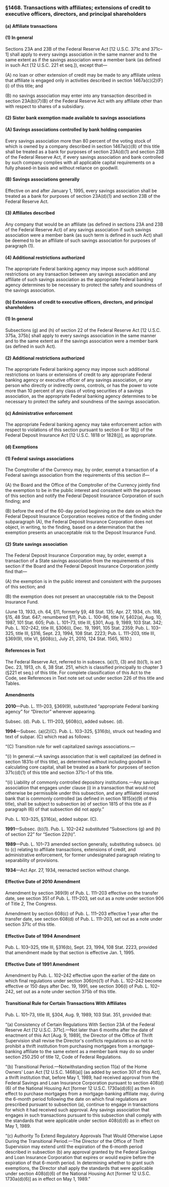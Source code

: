 ### §1468. Transactions with affiliates; extensions of credit to executive officers, directors, and principal shareholders ###

#### (a) Affiliate transactions ####

#### (1) In general ####

Sections 23A and 23B of the Federal Reserve Act [12 U.S.C. 371c and 371c–1] shall apply to every savings association in the same manner and to the same extent as if the savings association were a member bank (as defined in such Act [12 U.S.C. 221 et seq.]), except that—

(A) no loan or other extension of credit may be made to any affiliate unless that affiliate is engaged only in activities described in section 1467a(c)(2)(F)(i) of this title; and

(B) no savings association may enter into any transaction described in section 23A(b)(7)(B) of the Federal Reserve Act with any affiliate other than with respect to shares of a subsidiary.

#### (2) Sister bank exemption made available to savings associations ####

#### (A) Savings associations controlled by bank holding companies ####

Every savings association more than 80 percent of the voting stock of which is owned by a company described in section 1467a(c)(8) of this title shall be treated as a bank for purposes of section 23A(d)(1) and section 23B of the Federal Reserve Act, if every savings association and bank controlled by such company complies with all applicable capital requirements on a fully phased-in basis and without reliance on goodwill.

#### (B) Savings associations generally ####

Effective on and after January 1, 1995, every savings association shall be treated as a bank for purposes of section 23A(d)(1) and section 23B of the Federal Reserve Act.

#### (3) Affiliates described ####

Any company that would be an affiliate (as defined in sections 23A and 23B of the Federal Reserve Act) of any savings association if such savings association were a member bank (as such term is defined in such Act) shall be deemed to be an affiliate of such savings association for purposes of paragraph (1).

#### (4) Additional restrictions authorized ####

The appropriate Federal banking agency may impose such additional restrictions on any transaction between any savings association and any affiliate of such savings association as the appropriate Federal banking agency determines to be necessary to protect the safety and soundness of the savings association.

#### (b) Extensions of credit to executive officers, directors, and principal shareholders ####

#### (1) In general ####

Subsections (g) and (h) of section 22 of the Federal Reserve Act [12 U.S.C. 375a, 375b] shall apply to every savings association in the same manner and to the same extent as if the savings association were a member bank (as defined in such Act).

#### (2) Additional restrictions authorized ####

The appropriate Federal banking agency may impose such additional restrictions on loans or extensions of credit to any appropriate Federal banking agency or executive officer of any savings association, or any person who directly or indirectly owns, controls, or has the power to vote more than 10 percent of any class of voting securities of a savings association, as the appropriate Federal banking agency determines to be necessary to protect the safety and soundness of the savings association.

#### (c) Administrative enforcement ####

The appropriate Federal banking agency may take enforcement action with respect to violations of this section pursuant to section 8 or 18(j) of the Federal Deposit Insurance Act [12 U.S.C. 1818 or 1828(j)], as appropriate.

#### (d) Exemptions ####

#### (1) Federal savings associations ####

The Comptroller of the Currency may, by order, exempt a transaction of a Federal savings association from the requirements of this section if—

(A) the Board and the Office of the Comptroller of the Currency jointly find the exemption to be in the public interest and consistent with the purposes of this section and notify the Federal Deposit Insurance Corporation of such finding; and

(B) before the end of the 60-day period beginning on the date on which the Federal Deposit Insurance Corporation receives notice of the finding under subparagraph (A), the Federal Deposit Insurance Corporation does not object, in writing, to the finding, based on a determination that the exemption presents an unacceptable risk to the Deposit Insurance Fund.

#### (2) State savings association ####

The Federal Deposit Insurance Corporation may, by order, exempt a transaction of a State savings association from the requirements of this section if the Board and the Federal Deposit Insurance Corporation jointly find that—

(A) the exemption is in the public interest and consistent with the purposes of this section; and

(B) the exemption does not present an unacceptable risk to the Deposit Insurance Fund.

(June 13, 1933, ch. 64, §11, formerly §9, 48 Stat. 135; Apr. 27, 1934, ch. 168, §15, 48 Stat. 647; renumbered §11, Pub. L. 100–86, title IV, §402(a), Aug. 10, 1987, 101 Stat. 605; Pub. L. 101–73, title III, §301, Aug. 9, 1989, 103 Stat. 342; Pub. L. 102–242, title III, §306(i), Dec. 19, 1991, 105 Stat. 2359; Pub. L. 103–325, title III, §316, Sept. 23, 1994, 108 Stat. 2223; Pub. L. 111–203, title III, §369(9), title VI, §608(c), July 21, 2010, 124 Stat. 1565, 1610.)

#### References in Text ####

The Federal Reserve Act, referred to in subsecs. (a)(1), (3) and (b)(1), is act Dec. 23, 1913, ch. 6, 38 Stat. 251, which is classified principally to chapter 3 (§221 et seq.) of this title. For complete classification of this Act to the Code, see References in Text note set out under section 226 of this title and Tables.

#### Amendments ####

**2010**—Pub. L. 111–203, §369(9), substituted “appropriate Federal banking agency” for “Director” wherever appearing.

Subsec. (d). Pub. L. 111–203, §608(c), added subsec. (d).

**1994**—Subsec. (a)(2)(C). Pub. L. 103–325, §316(b), struck out heading and text of subpar. (C) which read as follows:

“(C) Transition rule for well capitalized savings associations.—

“(i) In general.—A savings association that is well capitalized (as defined in section 1831o of this title), as determined without including goodwill in calculating core capital, shall be treated as a bank for purposes of section 371c(d)(1) of this title and section 371c–1 of this title.

“(ii) Liability of commonly controlled depository institutions.—Any savings association that engages under clause (i) in a transaction that would not otherwise be permissible under this subsection, and any affiliated insured bank that is commonly controlled (as defined in section 1815(e)(9) of this title), shall be subject to subsection (e) of section 1815 of this title as if paragraph (6) of that subsection did not apply.”

Pub. L. 103–325, §316(a), added subpar. (C).

**1991**—Subsec. (b)(1). Pub. L. 102–242 substituted “Subsections (g) and (h) of section 22” for “Section 22(h)”.

**1989**—Pub. L. 101–73 amended section generally, substituting subsecs. (a) to (c) relating to affiliate transactions, extensions of credit, and administrative enforcement, for former undesignated paragraph relating to separability of provisions.

**1934**—Act Apr. 27, 1934, reenacted section without change.

#### Effective Date of 2010 Amendment ####

Amendment by section 369(9) of Pub. L. 111–203 effective on the transfer date, see section 351 of Pub. L. 111–203, set out as a note under section 906 of Title 2, The Congress.

Amendment by section 608(c) of Pub. L. 111–203 effective 1 year after the transfer date, see section 608(d) of Pub. L. 111–203, set out as a note under section 371c of this title.

#### Effective Date of 1994 Amendment ####

Pub. L. 103–325, title III, §316(b), Sept. 23, 1994, 108 Stat. 2223, provided that amendment made by that section is effective Jan. 1, 1995.

#### Effective Date of 1991 Amendment ####

Amendment by Pub. L. 102–242 effective upon the earlier of the date on which final regulations under section 306(m)(1) of Pub. L. 102–242 become effective or 150 days after Dec. 19, 1991, see section 306(l) of Pub. L. 102–242, set out as a note under section 375b of this title.

#### Transitional Rule for Certain Transactions With Affiliates ####

Pub. L. 101–73, title III, §304, Aug. 9, 1989, 103 Stat. 351, provided that:

“(a) Consistency of Certain Regulations With Section 23A of the Federal Reserve Act [12 U.S.C. 371c].—Not later than 6 months after the date of enactment of this Act [Aug. 9, 1989], the Director of the Office of Thrift Supervision shall revise the Director's conflicts regulations so as not to prohibit a thrift institution from purchasing mortgages from a mortgage-banking affiliate to the same extent as a member bank may do so under section 250.250 of title 12, Code of Federal Regulations.

“(b) Transitional Period.—Notwithstanding section 11(a) of the Home Owners’ Loan Act [12 U.S.C. 1468(a)] (as added by section 301 of this Act), a thrift institution that, before May 1, 1989, had received approval from the Federal Savings and Loan Insurance Corporation pursuant to section 408(d)(6) of the National Housing Act [former 12 U.S.C. 1730a(d)(6)] as then in effect to purchase mortgages from a mortgage-banking affiliate may, during the 6-month period following the date on which final regulations are prescribed pursuant to subsection (a), continue to engage in transactions for which it had received such approval. Any savings association that engages in such transactions pursuant to this subsection shall comply with the standards that were applicable under section 408(d)(6) as in effect on May 1, 1989.

“(c) Authority To Extend Regulatory Approvals That Would Otherwise Lapse During the Transitional Period.—The Director of the Office of Thrift Supervision may extend until the expiration of the 6-month period described in subsection (b) any approval granted by the Federal Savings and Loan Insurance Corporation that expires or would expire before the expiration of that 6-month period. In determining whether to grant such exemptions, the Director shall apply the standards that were applicable under section 408(d)(6) of the National Housing Act [former 12 U.S.C. 1730a(d)(6)] as in effect on May 1, 1989.”